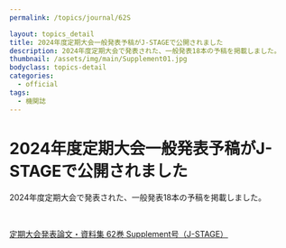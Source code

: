 ```yaml
---
permalink: /topics/journal/62S

layout: topics_detail
title: 2024年度定期大会一般発表予稿がJ-STAGEで公開されました
description: 2024年度定期大会で発表された、一般発表18本の予稿を掲載しました。
thumbnail: /assets/img/main/Supplement01.jpg
bodyclass: topics-detail
categories:
  - official
tags:
  - 機関誌
---
```


# 2024年度定期大会一般発表予稿がJ-STAGEで公開されました

2024年度定期大会で発表された、一般発表18本の予稿を掲載しました。

<br>

[定期大会発表論文・資料集 62巻 Supplement号（J-STAGE）](https://www.jstage.jst.go.jp/browse/jjca/62/Supplement/_contents/-char/ja)

